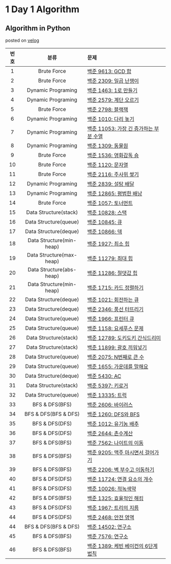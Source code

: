 # 1 Day 1 Algorithm

## Algorithm in Python
posted on [velog](https://velog.io/@highcho/series/Algorithm)
  
  
| 번호 | 분류 | 문제 |
| :----: | :----: | :--- |
| 1 | Brute Force | [백준 9613: GCD 합](https://www.acmicpc.net/problem/9613) |
| 2 | Brute Force | [백준 2309: 일곱 난쟁이](https://www.acmicpc.net/problem/2309) |
| 3 | Dynamic Programing | [백준 1463: 1로 만들기](https://www.acmicpc.net/problem/1463) |
| 4 | Dynamic Programing | [백준 2579: 계단 오르기](https://www.acmicpc.net/problem/2579) |
| 5 | Brute Force | [백준 2798: 블랙잭](https://www.acmicpc.net/problem/2798) |
| 6 | Dynamic Programing | [백준 1010: 다리 놓기](https://www.acmicpc.net/problem/1010) |
| 7 | Dynamic Programing | [백준 11053: 가장 긴 증가하는 부분 수열](https://www.acmicpc.net/problem/11053) |
| 8 | Dynamic Programing | [백준 1309: 동물원](https://www.acmicpc.net/problem/1309) |
| 9 | Brute Force | [백준 1536: 영화감독 숌](https://www.acmicpc.net/problem/1536) |
| 10 | Brute Force | [백준 1120: 문자열](https://www.acmicpc.net/problem/1120) |
| 11 | Brute Force | [백준 2116: 주사위 쌓기](https://www.acmicpc.net/problem/2116) |
| 12 | Dynamic Programing | [백준 2839: 설탕 배달](https://www.acmicpc.net/problem/2839) |
| 13 | Dynamic Programing | [백준 12865: 평범한 배낭](https://www.acmicpc.net/problem/12865) |
| 14 | Brute Force | [백준 1057: 토너먼트](https://www.acmicpc.net/problem/1057) |
| 15 | Data Structure(stack) | [백준 10828: 스택](https://www.acmicpc.net/problem/10828) |
| 16 | Data Structure(queue) | [백준 10845: 큐](https://www.acmicpc.net/problem/10845) |
| 17 | Data Structure(deque) | [백준 10866: 덱](https://www.acmicpc.net/problem/10866) |
| 18 | Data Structure(min-heap) | [백준 1927: 최소 힙](https://www.acmicpc.net/problem/1927) |
| 19 | Data Structure(max-heap) | [백준 11279: 최대 힙](https://www.acmicpc.net/problem/11279) |
| 20 | Data Structure(abs-heap) | [백준 11286: 절댓값 힙](https://www.acmicpc.net/problem/11286) |
| 21 | Data Structure(min-heap) | [백준 1715: 카드 정렬하기](https://www.acmicpc.net/problem/1715) |
| 22 | Data Structure(deque) | [백준 1021: 회전하는 큐](https://www.acmicpc.net/problem/1021) |
| 23 | Data Structure(deque) | [백준 2346: 풍선 터뜨리기](https://www.acmicpc.net/problem/2346) |
| 24 | Data Structure(queue) | [백준 1966: 프린터 큐](https://www.acmicpc.net/problem/1966) |
| 25 | Data Structure(queue) | [백준 1158: 요세푸스 문제](https://www.acmicpc.net/problem/1158) |
| 26 | Data Structure(stack) | [백준 12789: 도키도키 간식드리미](https://www.acmicpc.net/problem/12789) |
| 27 | Data Structure(stack) | [백준 11899: 괄호 끼워넣기](https://www.acmicpc.net/problem/11899) |
| 28 | Data Structure(queue) | [백준 2075: N번째로 큰 수](https://www.acmicpc.net/problem/2075) |
| 29 | Data Structure(queue) | [백준 1655: 가운데를 말해요](https://www.acmicpc.net/problem/1655) |
| 30 | Data Structure(deque) | [백준 5430: AC](https://www.acmicpc.net/problem/5430) |
| 31 | Data Structure(stack) | [백준 5397: 키로거](https://www.acmicpc.net/problem/5397) |
| 32 | Data Structure(queue) | [백준 13335: 트럭](https://www.acmicpc.net/problem/13335) |
| 33 | BFS & DFS(BFS) | [백준 2606: 바이러스](https://www.acmicpc.net/problem/2606) |
| 34 | BFS & DFS(BFS & DFS) | [백준 1260: DFS와 BFS](https://www.acmicpc.net/problem/1260) |
| 35 | BFS & DFS(DFS) | [백준 1012: 유기농 배추](https://www.acmicpc.net/problem/1012) |
| 36 | BFS & DFS(DFS) | [백준 2644: 촌수계산](https://www.acmicpc.net/problem/2644) |
| 37 | BFS & DFS(BFS) | [백준 7562: 나이트의 이동](https://www.acmicpc.net/problem/7562) |
| 38 | BFS & DFS(BFS) | [백준 9205: 맥주 마시면서 걸어가기](https://www.acmicpc.net/problem/9205) |
| 39 | BFS & DFS(BFS) | [백준 2206: 벽 부수고 이동하기](https://www.acmicpc.net/problem/2206) |
| 40 | BFS & DFS(DFS) | [백준 11724: 연결 요소의 개수](https://www.acmicpc.net/problem/11724) |
| 41 | BFS & DFS(DFS) | [백준 10026: 적녹색약](https://www.acmicpc.net/problem/10026) |
| 42 | BFS & DFS(BFS) | [백준 1325: 효율적인 해킹](https://www.acmicpc.net/problem/1325) |
| 43 | BFS & DFS(DFS) | [백준 1967: 트리의 지름](https://www.acmicpc.net/problem/1967) |
| 44 | BFS & DFS(DFS) | [백준 2468: 안전 영역](https://www.acmicpc.net/problem/2468) |
| 44 | BFS & DFS(BFS & DFS) | [백준 14502: 연구소](https://www.acmicpc.net/problem/14502) |
| 45 | BFS & DFS(BFS) | [백준 7576: 연구소](https://www.acmicpc.net/problem/7576) |
| 46 | BFS & DFS(BFS) | [백준 1389: 케빈 베이컨의 6단계 법칙](https://www.acmicpc.net/problem/1389) |